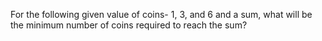 For the following given value of coins- 1, 3, and 6 and a sum, what will be the minimum number of coins required to reach the sum?